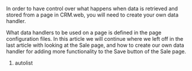 <properties date="2016-06-24"
SortOrder="11"
/>

In order to have control over what happens when data is retrieved and stored from a page in CRM.web, you will need to create your own data handler.

What data handlers to be used on a page is defined in the page configuration files. In this article we will continue where we left off in the last article with looking at the Sale page, and how to create our own data handler for adding more functionality to the Save button of the Sale page.

1. autolist
